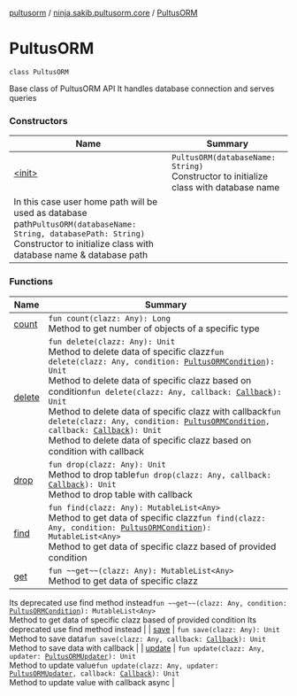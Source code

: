 [pultusorm](../../index.md) / [ninja.sakib.pultusorm.core](../index.md) / [PultusORM](.)

# PultusORM

`class PultusORM`

Base class of PultusORM API
It handles database connection
and serves queries

### Constructors

| Name | Summary |
|---|---|
| [&lt;init&gt;](-init-.md) | `PultusORM(databaseName: String)`<br>Constructor to initialize class with database name
In this case user home path will be used as database path`PultusORM(databaseName: String, databasePath: String)`<br>Constructor to initialize class with database name &amp; database path |

### Functions

| Name | Summary |
|---|---|
| [count](count.md) | `fun count(clazz: Any): Long`<br>Method to get number of objects of a specific type |
| [delete](delete.md) | `fun delete(clazz: Any): Unit`<br>Method to delete data of specific clazz`fun delete(clazz: Any, condition: `[`PultusORMCondition`](../-pultus-o-r-m-condition/index.md)`): Unit`<br>Method to delete data of specific clazz based on condition`fun delete(clazz: Any, callback: `[`Callback`](../../ninja.sakib.pultusorm.callbacks/-callback/index.md)`): Unit`<br>Method to delete data of specific clazz with callback`fun delete(clazz: Any, condition: `[`PultusORMCondition`](../-pultus-o-r-m-condition/index.md)`, callback: `[`Callback`](../../ninja.sakib.pultusorm.callbacks/-callback/index.md)`): Unit`<br>Method to delete data of specific clazz based on condition with callback |
| [drop](drop.md) | `fun drop(clazz: Any): Unit`<br>Method to drop table`fun drop(clazz: Any, callback: `[`Callback`](../../ninja.sakib.pultusorm.callbacks/-callback/index.md)`): Unit`<br>Method to drop table with callback |
| [find](find.md) | `fun find(clazz: Any): MutableList<Any>`<br>Method to get data of specific clazz`fun find(clazz: Any, condition: `[`PultusORMCondition`](../-pultus-o-r-m-condition/index.md)`): MutableList<Any>`<br>Method to get data of specific clazz based of provided condition |
| [get](get.md) | `fun ~~get~~(clazz: Any): MutableList<Any>`<br>Method to get data of specific clazz
Its deprecated use find method instead`fun ~~get~~(clazz: Any, condition: `[`PultusORMCondition`](../-pultus-o-r-m-condition/index.md)`): MutableList<Any>`<br>Method to get data of specific clazz based of provided condition
Its deprecated use find method instead |
| [save](save.md) | `fun save(clazz: Any): Unit`<br>Method to save data`fun save(clazz: Any, callback: `[`Callback`](../../ninja.sakib.pultusorm.callbacks/-callback/index.md)`): Unit`<br>Method to save data with callback |
| [update](update.md) | `fun update(clazz: Any, updater: `[`PultusORMUpdater`](../-pultus-o-r-m-updater/index.md)`): Unit`<br>Method to update value`fun update(clazz: Any, updater: `[`PultusORMUpdater`](../-pultus-o-r-m-updater/index.md)`, callback: `[`Callback`](../../ninja.sakib.pultusorm.callbacks/-callback/index.md)`): Unit`<br>Method to update value with callback async |
